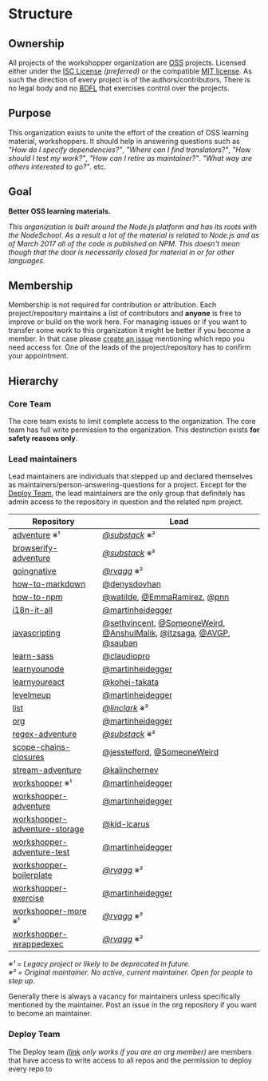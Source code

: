 # Structure

## Ownership

All projects of the workshopper organization are [OSS](https://en.wikipedia.org/wiki/Open-source_software) projects.
Licensed either under the [ISC License](https://tldrlegal.com/license/-isc-license) _(preferred)_ or the compatible
[MIT license](https://tldrlegal.com/license/mit-license). As such the direction of every project is 
of the authors/contributors. There is no legal body and no [BDFL](https://en.wikipedia.org/wiki/Benevolent_dictator_for_life)
that exercises control over the projects.

## Purpose

This organization exists to unite the effort of the creation of OSS learning material, workshoppers.
It should help in answering questions such as _"How do I specify dependencies?"_, _"Where can I find translators?"_,
_"How should I test my work?"_, _"How can I retire as maintainer?"_. _"What way are others interested to go?"_. etc.

## Goal

**Better OSS learning materials.**

_This organization is built around the Node.js platform and has its roots with the NodeSchool. As a result a lot of the
material is related to Node.js and as of March 2017 all of the code is published on NPM. This doesn't mean though that
the door is necessarily closed for material in or for other languages._

## Membership

Membership is not required for contribution or attribution. Each project/repository maintains a list of contributors
and **anyone** is free to improve or build on the work here. For managing issues or if you want to transfer 
some work to this organization it might be better if you become a member. In that case please [create an issue](https://github.com/workshopper/org/issues/new)
mentioning which repo you need access for. One of the leads of the project/repository has to confirm your appointment.

## Hierarchy

### Core Team

The core team exists to limit complete access to the organization. The core team has full write permission to the organization.
This destinction exists **for safety reasons only**.

### Lead maintainers

Lead maintainers are individuals that stepped up and declared themselves as maintainers/person-answering-questions for a
project. Except for the [Deploy Team](#deploy-team), the lead maintainers are the only group that definitely has admin access
to the repository in question and the related npm project.

| Repository | Lead |
|------------|------|
| [adventure](https://github.com/workshopper/adventure) ※¹ | _[@substack](https://github.com/substack)_ ※² |
| [browserify-adventure](https://github.com/workshopper/browserify-adventure) | _[@substack](https://github.com/substack)_ ※² |
| [goingnative](https://github.com/workshopper/goingnative) | _[@rvagg](https://github.com/rvagg)_ ※² |
| [how-to-markdown](https://github.com/workshopper/how-to-markdown) | [@denysdovhan](https://github.com/denysdovhan) |
| [how-to-npm](https://github.com/workshopper/how-to-npm) | [@watilde](https://github.com/watilde), [@EmmaRamirez](https://github.com/EmmaRamirez), [@pnn](https://github.com/pnn) |
| [i18n-it-all](https://github.com/workshopper/i18n-it-all) | [@martinheidegger](https://github.com/martinheidegger) |
| [javascripting](https://github.com/workshopper/javascripting) | [@sethvincent](https://github.com/sethvincent), [@SomeoneWeird](https://github.com/SomeoneWeird), [@AnshulMalik](https://github.com/AnshulMalik), [@itzsaga](https://github.com/itzsaga), [@AVGP](https://github.com/AVGP), [@sauban](https://github.com/sauban) |
| [learn-sass](https://github.com/workshopper/learn-sass) | [@claudiopro](https://github.com/claudiopro) |
| [learnyounode](https://github.com/workshopper/learnyounode) | [@martinheidegger](https://github.com/martinheidegger) |
| [learnyoureact](https://github.com/workshopper/learnyoureact) | [@kohei-takata](https://github.com/kohei-takata) |
| [levelmeup](https://github.com/workshopper/levelmeup) | [@martinheidegger](https://github.com/martinheidegger) |
| [list](https://github.com/workshopper/list) | _[@linclark](https://github.com/linclark)_ ※² |
| [org](https://github.com/workshopper/org) | [@martinheidegger](https://github.com/martinheidegger) |
| [regex-adventure](https://github.com/workshopper/regex-adventure) | _[@substack](https://github.com/substack)_ ※² |
| [scope-chains-closures](https://github.com/workshopper/scope-chains-closures) | [@jesstelford](https://github.com/jesstelford), [@SomeoneWeird](https://github.com/SomeoneWeird) |
| [stream-adventure](https://github.com/workshopper/stream-adventure) | [@kalinchernev](https://github.com/kalinchernev) |
| [workshopper](https://github.com/workshopper/workshopper) ※¹ | [@martinheidegger](https://github.com/martinheidegger) |
| [workshopper-adventure](https://github.com/workshopper/workshopper-adventure) | [@martinheidegger](https://github.com/martinheidegger) |
| [workshopper-adventure-storage](https://github.com/workshopper/workshopper-adventure-storage) | [@kid-icarus](https://github.com/kid-icarus) |
| [workshopper-adventure-test](https://github.com/workshopper/workshopper-adventure-test) | [@martinheidegger](https://github.com/martinheidegger) |
| [workshopper-boilerplate](https://github.com/workshopper/workshopper-boilerplate) | _[@rvagg](https://github.com/rvagg)_ ※² |
| [workshopper-exercise](https://github.com/workshopper/workshopper-exercise) | [@martinheidegger](https://github.com/martinheidegger) |
| [workshopper-more](https://github.com/workshopper/workshopper-more) ※¹ | _[@rvagg](https://github.com/rvagg)_ ※² |
| [workshopper-wrappedexec](https://github.com/workshopper/workshopper-wrappedexec) | _[@rvagg](https://github.com/rvagg)_ ※² |

_※¹ = Legacy project or likely to be deprecated in future._<br>
_※² = Original maintainer. No active, current maintainer. Open for people to step up._

Generally there is always a vacancy for maintainers unless specifically mentioned by the maintainer. Post an issue in the org
repository if you want to become an maintainer.

### Deploy Team

The Deploy team _([link](https://github.com/orgs/workshopper/teams/deploy) only works if you are an org member)_ are members
that have access to write access to all repos and the permission to deploy every repo to 

